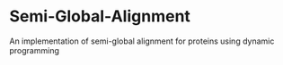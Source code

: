 # Semi-Global-Alignment
An implementation of semi-global alignment for proteins using dynamic programming
